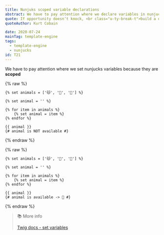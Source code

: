 ```yaml
---
title: Nunjuks scoped variable declarations
abstract: We have to pay attention where we declare variables in nunjucks, because they are scoped!
quote: If opportunity doesn’t knock, <br class="u-ty-break-t">build a door
quoteAuthor: Kurt Cobain

date: 2020-07-24
mainTag: template-engine
tags:
  - template-engine
  - nunjucks
id: T21
---
```


We have to pay attention where we set nunjucks variables because they are **scoped**

{% raw %}
  ```twig
  {% set animals = ['🐱', '🐶', '🐺'] %}

  {% set animal = '' %}

  {% for item in animals %}
      {% set animal = item %}
  {% endfor %}

  {{ animal }}
  {# animal is NOT available #}
  ```
{% endraw %}

{% raw %}
  ```twig
  {% set animals = ['🐱', '🐶', '🐺'] %}

  {% set animal = '' %}

  {% for item in animals %}
      {% set animal = item %}
  {% endfor %}

  {{ animal }}
  {# animal is available -> 🐺 #}
  ```
{% endraw %}

> 📚 More info
>
> [Twig docs - set variables](https://twig.symfony.com/doc/3.x/tags/set.html)
